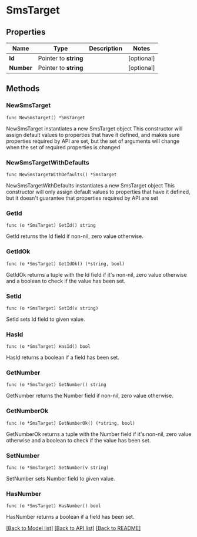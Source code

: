 # SmsTarget

## Properties

Name | Type | Description | Notes
------------ | ------------- | ------------- | -------------
**Id** | Pointer to **string** |  | [optional] 
**Number** | Pointer to **string** |  | [optional] 

## Methods

### NewSmsTarget

`func NewSmsTarget() *SmsTarget`

NewSmsTarget instantiates a new SmsTarget object
This constructor will assign default values to properties that have it defined,
and makes sure properties required by API are set, but the set of arguments
will change when the set of required properties is changed

### NewSmsTargetWithDefaults

`func NewSmsTargetWithDefaults() *SmsTarget`

NewSmsTargetWithDefaults instantiates a new SmsTarget object
This constructor will only assign default values to properties that have it defined,
but it doesn't guarantee that properties required by API are set

### GetId

`func (o *SmsTarget) GetId() string`

GetId returns the Id field if non-nil, zero value otherwise.

### GetIdOk

`func (o *SmsTarget) GetIdOk() (*string, bool)`

GetIdOk returns a tuple with the Id field if it's non-nil, zero value otherwise
and a boolean to check if the value has been set.

### SetId

`func (o *SmsTarget) SetId(v string)`

SetId sets Id field to given value.

### HasId

`func (o *SmsTarget) HasId() bool`

HasId returns a boolean if a field has been set.

### GetNumber

`func (o *SmsTarget) GetNumber() string`

GetNumber returns the Number field if non-nil, zero value otherwise.

### GetNumberOk

`func (o *SmsTarget) GetNumberOk() (*string, bool)`

GetNumberOk returns a tuple with the Number field if it's non-nil, zero value otherwise
and a boolean to check if the value has been set.

### SetNumber

`func (o *SmsTarget) SetNumber(v string)`

SetNumber sets Number field to given value.

### HasNumber

`func (o *SmsTarget) HasNumber() bool`

HasNumber returns a boolean if a field has been set.


[[Back to Model list]](../README.md#documentation-for-models) [[Back to API list]](../README.md#documentation-for-api-endpoints) [[Back to README]](../README.md)


